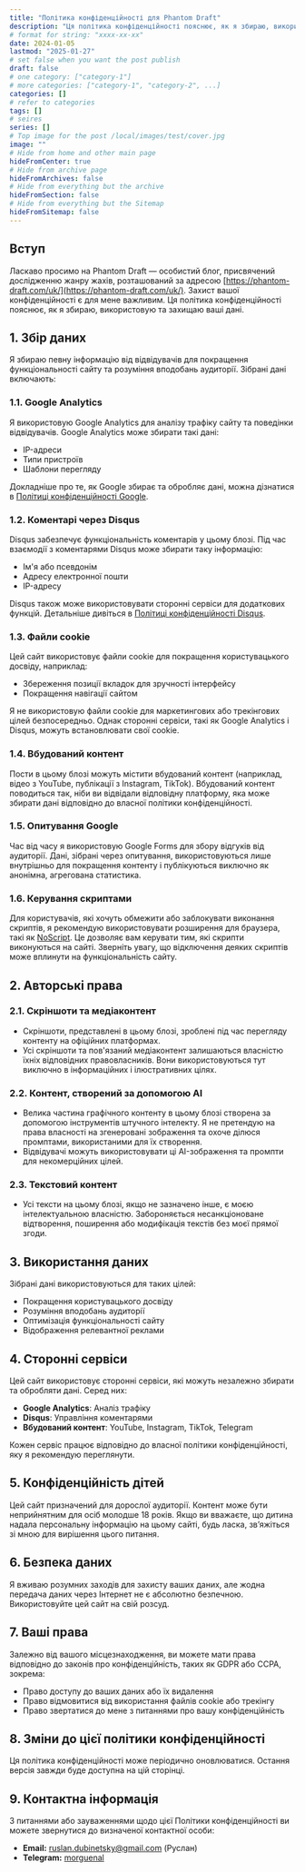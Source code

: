```yaml
---
title: "Політика конфіденційності для Phantom Draft"
description: "Ця політика конфіденційності пояснює, як я збираю, використовую та захищаю ваші дані."
# format for string: "xxxx-xx-xx"
date: 2024-01-05
lastmod: "2025-01-27"
# set false when you want the post publish
draft: false
# one category: ["category-1"]
# more categories: ["category-1", "category-2", ...]
categories: []
# refer to categories
tags: []
# seires
series: []
# Top image for the post /local/images/test/cover.jpg
image: ""
# Hide from home and other main page
hideFromCenter: true
# Hide from archive page
hideFromArchives: false
# Hide from everything but the archive
hideFromSection: false
# Hide from everything but the Sitemap
hideFromSitemap: false
---
```

## Вступ

Ласкаво просимо на Phantom Draft — особистий блог, присвячений дослідженню жанру жахів, розташований за адресою [https://phantom-draft.com/uk/](https://phantom-draft.com/uk/). Захист вашої конфіденційності є для мене важливим. Ця політика конфіденційності пояснює, як я збираю, використовую та захищаю ваші дані.

## 1. Збір даних

Я збираю певну інформацію від відвідувачів для покращення функціональності сайту та розуміння вподобань аудиторії. Зібрані дані включають:

### 1.1. Google Analytics

Я використовую Google Analytics для аналізу трафіку сайту та поведінки відвідувачів. Google Analytics може збирати такі дані:

- IP-адреси
- Типи пристроїв
- Шаблони перегляду

Докладніше про те, як Google збирає та обробляє дані, можна дізнатися в <a href="https://policies.google.com/privacy" rel="nofollow" target="_blank">Політиці конфіденційності Google</a>.

### 1.2. Коментарі через Disqus

Disqus забезпечує функціональність коментарів у цьому блозі. Під час взаємодії з коментарями Disqus може збирати таку інформацію:

- Ім'я або псевдонім
- Адресу електронної пошти
- IP-адресу

Disqus також може використовувати сторонні сервіси для додаткових функцій. Детальніше дивіться в <a href="https://help.disqus.com/en/articles/1717103-disqus-privacy-policy" rel="nofollow" target="_blank">Політиці конфіденційності Disqus</a>.

### 1.3. Файли cookie

Цей сайт використовує файли cookie для покращення користувацького досвіду, наприклад:

- Збереження позиції вкладок для зручності інтерфейсу
- Покращення навігації сайтом

Я не використовую файли cookie для маркетингових або трекінгових цілей безпосередньо. Однак сторонні сервіси, такі як Google Analytics і Disqus, можуть встановлювати свої cookie.

### 1.4. Вбудований контент

Пости в цьому блозі можуть містити вбудований контент (наприклад, відео з YouTube, публікації з Instagram, TikTok). Вбудований контент поводиться так, ніби ви відвідали відповідну платформу, яка може збирати дані відповідно до власної політики конфіденційності.

### 1.5. Опитування Google

Час від часу я використовую Google Forms для збору відгуків від аудиторії. Дані, зібрані через опитування, використовуються лише внутрішньо для покращення контенту і публікуються виключно як анонімна, агрегована статистика.

### 1.6. Керування скриптами

Для користувачів, які хочуть обмежити або заблокувати виконання скриптів, я рекомендую використовувати розширення для браузера, такі як <a href="https://noscript.net/" rel="nofollow" target="_blank">NoScript</a>. Це дозволяє вам керувати тим, які скрипти виконуються на сайті. Зверніть увагу, що відключення деяких скриптів може вплинути на функціональність сайту.

## 2. Авторські права

### 2.1. Скріншоти та медіаконтент

- Скріншоти, представлені в цьому блозі, зроблені під час перегляду контенту на офіційних платформах.
- Усі скріншоти та пов'язаний медіаконтент залишаються власністю їхніх відповідних правовласників. Вони використовуються тут виключно в інформаційних і ілюстративних цілях.

### 2.2. Контент, створений за допомогою AI

- Велика частина графічного контенту в цьому блозі створена за допомогою інструментів штучного інтелекту. Я не претендую на права власності на згенеровані зображення та охоче ділюся промптами, використаними для їх створення.
- Відвідувачі можуть використовувати ці AI-зображення та промпти для некомерційних цілей.

### 2.3. Текстовий контент

- Усі тексти на цьому блозі, якщо не зазначено інше, є моєю інтелектуальною власністю. Забороняється несанкціоноване відтворення, поширення або модифікація текстів без моєї прямої згоди.

## 3. Використання даних

Зібрані дані використовуються для таких цілей:

- Покращення користувацького досвіду
- Розуміння вподобань аудиторії
- Оптимізація функціональності сайту
- Відображення релевантної реклами

## 4. Сторонні сервіси

Цей сайт використовує сторонні сервіси, які можуть незалежно збирати та обробляти дані. Серед них:

- **Google Analytics**: Аналіз трафіку
- **Disqus**: Управління коментарями
- **Вбудований контент**: YouTube, Instagram, TikTok, Telegram

Кожен сервіс працює відповідно до власної політики конфіденційності, яку я рекомендую переглянути.

## 5. Конфіденційність дітей

Цей сайт призначений для дорослої аудиторії. Контент може бути неприйнятним для осіб молодше 18 років. Якщо ви вважаєте, що дитина надала персональну інформацію на цьому сайті, будь ласка, зв’яжіться зі мною для вирішення цього питання.

## 6. Безпека даних

Я вживаю розумних заходів для захисту ваших даних, але жодна передача даних через Інтернет не є абсолютно безпечною. Використовуйте цей сайт на свій розсуд.

## 7. Ваші права

Залежно від вашого місцезнаходження, ви можете мати права відповідно до законів про конфіденційність, таких як GDPR або CCPA, зокрема:

- Право доступу до ваших даних або їх видалення
- Право відмовитися від використання файлів cookie або трекінгу
- Право звертатися до мене з питаннями про вашу конфіденційність

## 8. Зміни до цієї політики конфіденційності

Ця політика конфіденційності може періодично оновлюватися. Остання версія завжди буде доступна на цій сторінці.

## 9. Контактна інформація

З питаннями або зауваженнями щодо цієї Політики конфіденційності ви можете звернутися до визначеної контактної особи:

- **Email:** <a href="mailto:ruslan.dubinetsky@gmail.com">ruslan.dubinetsky@gmail.com (Руслан)</a>
- **Telegram:** <a href="https://t.me/morguenal" rel="nofollow" target="_blank">morguenal</a>
